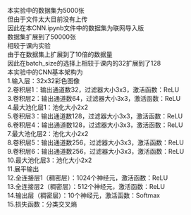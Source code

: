 本实验中的数据集为5000张  
但由于文件太大目前没有上传  
因此在本CNN.ipynb文件中的数据集为联网导入版  
数据集扩展到了50000张  
相较于课内实验  
由于在数据集上扩展到了10倍的数据量  
因此在batch_size的选择上相较于课内的32扩展到了128  
本实验中的CNN基本架构为  
1.输入层：32x32彩色图像  
2.卷积层1：输出通道数32，过滤器大小3x3，激活函数：ReLU  
3.卷积层2：输出通道数64，过滤器大小3x3，激活函数：ReLU  
4.最大池化层1：池化大小2x2  
5.卷积层3：输出通道数128，过滤器大小3x3，激活函数：ReLU  
6.卷积层4：输出通道数128，过滤器大小3x3，激活函数：ReLU  
7.最大池化层2：池化大小2x2  
8.卷积层5：输出通道数256，过滤器大小3x3，激活函数：ReLU  
9.卷积层6：输出通道数256，过滤器大小3x3，激活函数：ReLU  
10.最大池化层3：池化大小2x2  
11.展平输出  
12.全连接层1（稠密层）：1024个神经元，激活函数：ReLU  
13.全连接层2（稠密层）：512个神经元，激活函数：ReLU  
14.输出层（稠密层）：10个神经元，激活函数：Softmax  
15.损失函数：分类交叉熵
